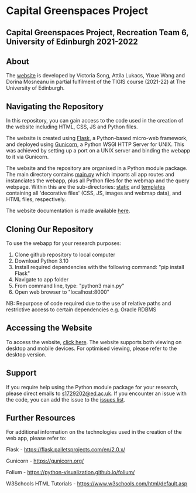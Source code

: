 # Capital Greenspaces Project
## Capital Greenspaces Project, Recreation Team 6, University of Edinburgh 2021-2022

## About    
The [website](https://www.geos.ed.ac.uk/dev/ARQI) is developed by Victoria Song, Attila Lukacs, Yixue Wang and Dorina Mosneanu in partial fulfilment of the TIGIS course (2021-22) at The University of Edinburgh.

## Navigating the Repository

In this repository, you can gain access to the code used in the creation of the website including HTML, CSS, JS and Python files. 

The website is created using [Flask](https://flask.palletsprojects.com/en/2.0.x/quickstart/), a Python-based micro-web framework, and deployed using [Gunicorn](https://gunicorn.org/#deployment), a Python WSGI HTTP Server for UNIX. This was achieved by setting up a port on a UNIX server and binding the webapp to it via Gunicorn.

The website and the repository are organised in a Python module package. The main directory contains [main.py](main.py) which imports all app routes and instanciates the webapp, plus all Python files for the webmap and the query webpage. Within this are the sub-directories: [static](static) and [templates](templates) containing all 'decorative files' (CSS, JS, images and webmap data), and HTML files, respectively.

The website documentation is made available [here](Group_6_Documentation.pdf).

## Cloning Our Repository
To use the webapp for your research purposes:
1. Clone github repository to local computer
2. Download Python 3.10
3. Install required dependencies with the following command: "pip install Flask"
4. Navigate to app folder
5. From command line, type: "python3 main.py"
6. Open web browser to "localhost:8000"

NB: Repurpose of code required due to the use of relative paths and restrictive access to certain dependencies e.g. Oracle RDBMS


## Accessing the Website
To access the website, [click here](https://www.geos.ed.ac.uk/dev/ARQI). The website supports both viewing on desktop and mobile devices. For optimised viewing, please refer to the desktop version.

## Support
If you require help using the Python module package for your research, please direct emails to s1729202@ed.ac.uk. If you encounter an issue with the code, you can add the issue to the [issues list](https://github.com/attilacodes/Capital-Greenspaces-Project/issues).

## Further Resources
For additional information on the technologies used in the creation of the web app, please refer to:

Flask - https://flask.palletsprojects.com/en/2.0.x/

Gunicorn - https://gunicorn.org/

Folium - https://python-visualization.github.io/folium/

W3Schools HTML Tutorials - https://www.w3schools.com/html/default.asp
